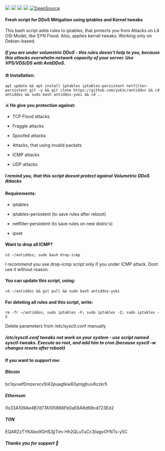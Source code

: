 <a href="#"><img src="https://img.shields.io/github/forks/yuk1c/antiddos"/></a>
<a href="#"><img src="https://img.shields.io/github/license/yuk1c/antiddos"/></a>
<a href="#"><img src="https://img.shields.io/github/last-commit/yuk1c/antiddos"/></a>
<a href="#"><img src="https://img.shields.io/github/contributors/yuk1c/antiddos"/></a>
[![DeepSource](https://deepsource.io/gh/yuk1c/antiddos.svg/?label=active+issues&show_trend=true&token=tVgsBqvfV3KBAOkyv3rCEYiV)](https://deepsource.io/gh/yuk1c/antiddos/?ref=repository-badge)
#### Fresh script for DDoS Mitigation using iptables and Kernel tweaks
This bash script adds rules to iptables, that protects you from Attacks on L4 OSI Model, like SYN Flood. Also, applies kernel tweaks. Working only on Debian-based.
##### If you are under volumetric DDoS - this rules doesn't help to you, because this attacks overwhelm network capacity of your server. Use VPS/VDS/DS with AntiDDoS.

#### ⚙️ Installation:
```
apt update && apt install iptables iptables-persistent netfilter-persistent git -y && git clone https://github.com/yuk1c/antiddos && cd antiddos && sudo bash antiddos-yuki && cd ..
```

#### ⚔️ He give you protection against:

* TCP Flood attacks

* Fraggle attacks

* Spoofed attacks

* Attacks, that using invalid packets

* ICMP attacks

* UDP attacks

##### I remind you, that this script doesnt protect against Volumetric DDoS Attacks

#### Requirements:

* iptables

* iptables-persistent (to save rules after reboot)

* netfilter-persistent (to save rules on new distro's)

* ipset


#### Want to drop all ICMP?
```
cd ~/antiddos; sudo bash drop-icmp
```

I recommend you use drop-icmp script only if you under ICMP attack. Dont use it without reason.

#### You can update this script, using:
```
cd ~/antiddos && git pull && sudo bash antiddos-yuki
```

#### For deleting all rules and this script, write:
```
rm -fr ~/antiddos; sudo iptables -F; sudo iptables -Z; sudo iptables -X
```
Delete parameters from /etc/sysctl.conf manually


##### /etc/sysctl.conf tweaks not work on your system - use script named sysctl-tweaks. Execute as root, and add him to cron (because sysctl -w changes resets after reboot)

#### If you want to support me:

##### Bitcoin
bc1qvuef0mzerxcv5t43puagtkw83ymjghuv6czkr5

##### Ethereum
0x33A109Ae4B7d77A105968Fb0aE6A9d69cd723Ed2

##### TON
EQARZzTYKAbo9GHS3jjTim-Hh2QLuTuCc3ilagv0YNTs-y5C


##### Thanks you for support 💙
